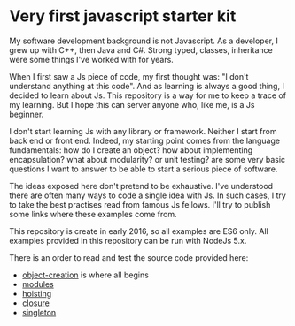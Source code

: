 # Very first javascript starter kit

My software development background is not Javascript. As a developer, I grew up with C++, then Java and C#. Strong typed, classes, inheritance were some things I've worked with for years.

When I first saw a Js piece of code, my first thought was: "I don't understand anything at this code". And as learning is always a good thing, I decided to learn about Js. This repository is a way for me to keep a trace of
my learning. But I hope this can server anyone who, like me, is a Js beginner.

I don't start learning Js with any library or framework. Neither I start from back end or front end. Indeed, my starting point comes from the language fundamentals: how do I create an object? how about implementing encapsulation? what about modularity?
or unit testing? are some very basic questions I want to answer to be able to start a serious piece of software.

The ideas exposed here don't pretend to be exhaustive. I've understood there are often many ways to code a single idea with Js. In such cases, I try to take the best practises read from famous Js fellows. I'll try to publish some links where these examples come from.

This repository is create in early 2016, so all examples are ES6 only. All examples provided in this repository can be run with NodeJs 5.x.

There is an order to read and test the source code provided here:
- [object-creation](https://github.com/romu70/very-first-js-starter-kit/tree/master/object-creation) is where all begins
- [modules](https://github.com/romu70/very-first-js-starter-kit/tree/master/modules)
- [hoisting](https://github.com/romu70/very-first-js-starter-kit/tree/master/hoisting)
- [closure](https://github.com/romu70/very-first-js-starter-kit/tree/master/closure)
- [singleton](https://github.com/romu70/very-first-js-starter-kit/tree/master/singleton)